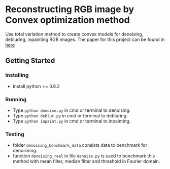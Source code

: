 # Reconstructing RGB image by Convex optimization method

Use total variation method to create convex models for denoising, debluring, inpainting RGB images. The paper for this project can be found in [here](https://link.springer.com/chapter/10.1007/978-981-33-4370-2_26)

## Getting Started
### Installing
* Install python >= 3.6.2
### Running
* Type ```python denoise.py``` in cmd or terminal to denoising.
* Type ```python deblur.py``` in cmd or terminal to debluring.
* Type ```python inpaint.py``` in cmd or terminal to inpainting.
### Testing
* folder ```denoising_benchmark_data``` consists data to benchmark for denoisinng.
* function ```denoising_real``` in file ```denoise.py``` is used to benchmark this method with mean filter, median filter and threshold in Fourier domain.
